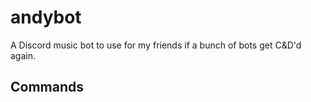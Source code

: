 # andybot

A Discord music bot to use for my friends if a bunch of bots get C&D'd again.

## Commands


